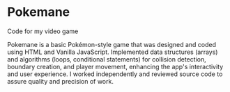 # Pokemane
Code for my video game

Pokemane is a basic Pokémon-style game that was designed and coded using HTML and Vanilla JavaScript.
Implemented data structures (arrays) and algorithms (loops, conditional statements) for collision detection,
boundary creation, and player movement, enhancing the app's interactivity and user experience.
I worked independently and reviewed source code to assure quality and precision of work.
